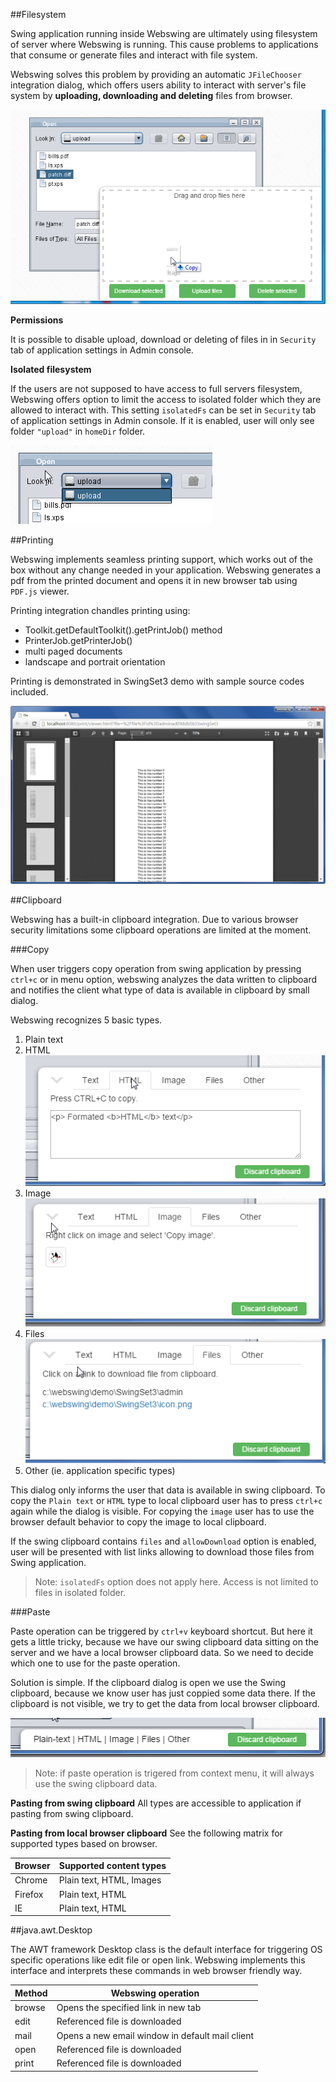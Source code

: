 ##Filesystem

Swing application running inside Webswing are ultimately using filesystem of server where Webswing is running. This cause problems to applications that consume or generate files and interact with file system. 

Webswing solves this problem by providing an automatic `JFileChooser` integration dialog, which offers users ability to interact with server's file system by **uploading, downloading and deleting** files from browser.

![file dialog](img/filedialog.png)

**Permissions**

It is possible to disable upload, download or deleting of files in in `Security` tab of application settings in Admin console.

**Isolated filesystem**

If the users are not supposed to have access to full servers filesystem, Webswing offers option to limit the access to isolated folder which they are allowed to interact with. This setting `isolatedFs` can be set in `Security` tab of application settings in Admin console. If it is enabled, user will only see folder `"upload"` in `homeDir` folder.

![isolated File System](img/isolatedfs.png)

##Printing

Webswing implements seamless printing support, which works out of the box without any change needed in your application. 
Webswing generates a pdf from the printed document and opens it in new browser tab using `PDF.js` viewer.

Printing integration chandles printing using:

* Toolkit.getDefaultToolkit().getPrintJob() method
* PrinterJob.getPrinterJob()
* multi paged documents
* landscape and portrait orientation

Printing is demonstrated in SwingSet3 demo with sample source codes included. 

![isolated File System](img/printing.png)

##Clipboard

Webswing has a built-in clipboard integration. Due to various browser security limitations some clipboard operations are limited at the moment. 

###Copy

When user triggers copy operation from swing application by pressing `ctrl+c` or in menu option, webswing analyzes the data written to clipboard and notifies the client what type of data is available in clipboard by small dialog.

Webswing recognizes 5 basic types. 

1. Plain text 
2. HTML  ![html copy dialog](img/htmlcopy.png)
3. Image ![image copy dialog](img/imagecopy.png)
4. Files ![file copy dialog](img/filescopy.png)
5. Other (ie. application specific types)

This dialog only informs the user that data is available in swing clipboard. To copy the `Plain text` or `HTML` type to local clipboard user has to press `ctrl+c` again while the dialog is visible. For copying the `image` user has to use the browser default behavior to copy the image to local clipboard. 

If the swing clipboard contains `files` and `allowDownload` option is enabled, user will be presented with list links allowing to download those files from Swing application. 

>Note: `isolatedFs` option does not apply here. Access is not limited to files in isolated folder.

###Paste

Paste operation can be triggered by `ctrl+v` keyboard shortcut. But here it gets a little tricky, because we have our swing clipboard data sitting on the server and we have a local browser clipboard data. So we need to decide which one to use for the paste operation.    

Solution is simple. If the clipboard dialog is open we use the Swing clipboard, because we know user has just coppied some data there. If the clipboard is not visible, we try to get the data from local browser clipboard. 

![minimized copy dialog](img/paste.png)

>Note: if paste operation is trigered from context menu, it will always use the swing clipboard data. 

**Pasting from swing clipboard**
All types are accessible to application if pasting from swing clipboard. 

**Pasting from local browser clipboard**
See the following matrix for supported types based on browser.   

Browser | Supported content types
--------| -----------------------
Chrome  | Plain text, HTML, Images
Firefox | Plain text, HTML
IE      | Plain text, HTML


##java.awt.Desktop

The AWT framework Desktop class is the default interface for triggering OS specific operations like edit file or open link. Webswing implements this interface and interprets these commands in web browser friendly way. 

Method   |  Webswing operation
---------|--------------------
browse   | Opens the specified link in new tab
edit     | Referenced file is downloaded 
mail     | Opens a new email window in default mail client
open     | Referenced file is downloaded 
print    | Referenced file is downloaded 